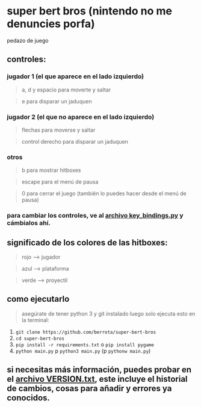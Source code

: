 # super bert bros (nintendo no me denuncies porfa)

pedazo de juego

## controles: 

### jugador 1 (el que aparece en el lado izquierdo)

> a, d y espacio para moverte y saltar

> e para disparar un jaduquen

### jugador 2 (el que no aparece en el lado izquierdo)

> flechas para moverse y saltar

> control derecho para disparar un jaduquen

### otros

> b para mostrar hitboxes

> escape para el menú de pausa

> 0 para cerrar el juego (también lo puedes hacer desde el menú de pausa)

### para cambiar los controles, ve al [archivo key_bindings.py](misc/key_bindings.py) y cámbialos ahí.


## significado de los colores de las hitboxes:

> rojo --> jugador

> azul --> plataforma

> verde --> proyectil


## como ejecutarlo

> asegúrate de tener python 3 y git instalado
> luego solo ejecuta esto en la terminal:

1. `git clone https://github.com/berrota/super-bert-bros`
2. `cd super-bert-bros`
3. `pip install -r requirements.txt` o `pip install pygame`
4. `python main.py` p `python3 main.py` (p `pythonw main.py`)

## si necesitas más información, puedes probar en el [archivo VERSION.txt](VERSION.txt), este incluye el historial de cambios, cosas para añadir y errores ya conocidos.
